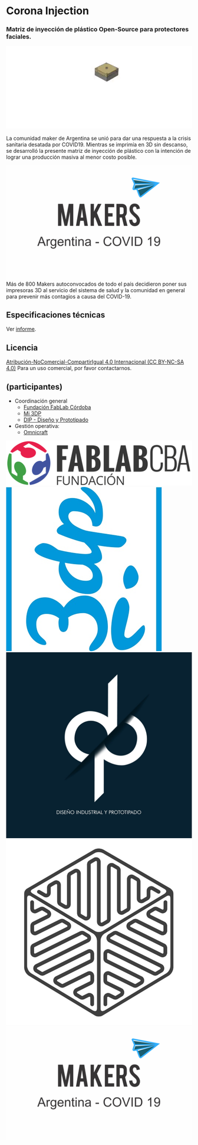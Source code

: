 # Corona Injection
### Matriz de inyección de plástico Open-Source para protectores faciales.

![Despiece](./img/despiece.gif)

La comunidad maker de Argentina se unió para dar una respuesta a la crisis sanitaria desatada por COVID19. Mientras se imprimía en 3D sin descanso, se desarrolló la presente matriz de inyección de plástico con la intención de lograr una producción masiva al menor costo posible.

![Makers Argentina](./img/mkrsArg.jpg)
Más de 800 Makers autoconvocados de todo el país decidieron poner sus impresoras 3D al servicio del sistema de salud y la comunidad en general para prevenir más contagios a causa del COVID-19.

## Especificaciones técnicas
Ver [informe](https://github.com/FabLabCordoba/matrizInyeccionCOVID19/blob/master/Informe.pdf).

## Licencia

[Atribución-NoComercial-CompartirIgual 4.0 Internacional (CC BY-NC-SA 4.0)](https://creativecommons.org/licenses/by-nc-sa/4.0/deed.es)
Para un uso comercial, por favor contactarnos.

## (participantes)
+ Coordinación general
    + [Fundación FabLab Córdoba](http://fablabcordoba.org)
    + [Mi 3DP](http://www.facebook.com/mi3dp)
    + [DIP - Diseño y Prototipado](mailto:dip3dcba@gmail.com)
+ Gestión operativa:
    + [Omnicraft](https://omnicraft3d.com/)
    
    
    
![FabLab Córdoba](./img/FabLab.jpg)
![Mi 3DP](./img/mi3dp.jpg)
![DIP](./img/dip.jpg)
![Omnicraft](./img/Omnicraft.jpeg)
![Makers Argentina](./img/mkrsArg.jpg)
